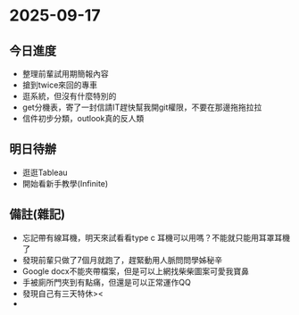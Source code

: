 # 2025-09-17

## 今日進度 
- 整理前輩試用期簡報內容
- 搶到twice來回的專車
- 逛系統，但沒有什麼特別的
- get分機表，寄了一封信請IT趕快幫我開git權限，不要在那邊拖拖拉拉
- 信件初步分類，outlook真的反人類

## 明日待辦
- 逛逛Tableau
- 開始看新手教學(Infinite)

## 備註(雜記)
- 忘記帶有線耳機，明天來試看看type c 耳機可以用嗎？不能就只能用耳罩耳機了
- 發現前輩只做了7個月就跑了，趕緊動用人脈問問學姊秘辛
- Google docx不能夾帶檔案，但是可以上網找柴柴圖案可愛我寶鼻
- 手被廁所門夾到有點痛，但還是可以正常運作QQ
- 發現自己有三天特休><
- 

